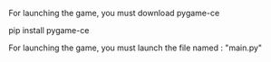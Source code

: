 For launching the game, you must download pygame-ce 

pip install pygame-ce 

For launching the game, you must launch the file named : "main.py"

